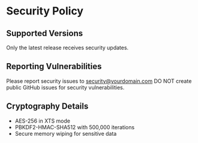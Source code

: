 # Security Policy

## Supported Versions
Only the latest release receives security updates.

## Reporting Vulnerabilities
Please report security issues to security@yourdomain.com
DO NOT create public GitHub issues for security vulnerabilities.

## Cryptography Details
- AES-256 in XTS mode
- PBKDF2-HMAC-SHA512 with 500,000 iterations
- Secure memory wiping for sensitive data

